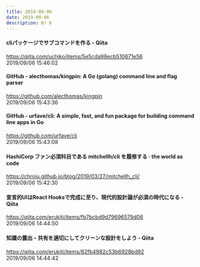 ```yaml
---
title: 2019-09-06
date: 2019-09-06
description: B! 6
---
```


#### cliパッケージでサブコマンドを作る - Qiita
https://qiita.com/uchiko/items/5e5cda98ecb510671e56<br>
2019/09/06 15:46:02<br>


#### GitHub - alecthomas/kingpin: A Go (golang) command line and flag parser
https://github.com/alecthomas/kingpin<br>
2019/09/06 15:43:36<br>


#### GitHub - urfave/cli: A simple, fast, and fun package for building command line apps in Go
https://github.com/urfave/cli<br>
2019/09/06 15:43:08<br>


####      HashiCorp ファン必須科目である mitchellh/cli を履修する · the world as code 
https://chroju.github.io/blog/2019/03/27/mitchellh_cli/<br>
2019/09/06 15:42:30<br>


#### 宣言的UIはReact Hooksで完成に至り、現代的設計論が必須の時代になる - Qiita
https://qiita.com/erukiti/items/fb7bcbd9d79696579d06<br>
2019/09/06 14:44:50<br>


#### 知識の露出・共有を適切にしてクリーンな設計をしよう - Qiita
https://qiita.com/erukiti/items/82fb4982c53b6928bd92<br>
2019/09/06 14:44:42<br>


